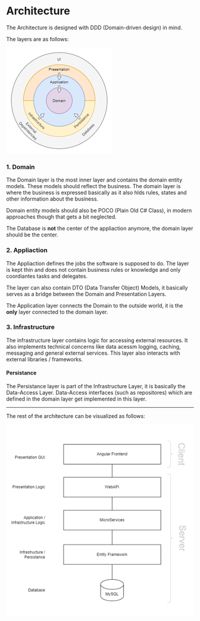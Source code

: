 # Architecture

The Architecture is designed with DDD (Domain-driven design) in mind.

The layers are as follows:

<img src="./layers.drawio.png" />

### 1. Domain

The Domain layer is the most inner layer and contains the domain entity models. These models should reflect the business. The domain layer is where the business is expressed basically as it also hlds rules, states and other information about the business.

Domain entity models should also be POCO (Plain Old C# Class), in modern approaches though that gets a bit neglected.

The Database is **not** the center of the appliaction anymore, the domain layer should be the center.

### 2. Appliaction

The Appliaction defines the jobs the software is supposed to do. The layer is kept thin and does not contain business rules or knowledge and only coordiantes tasks and delegates.

The layer can also contain DTO (Data Transfer Object) Models, it basically serves as a bridge between the Domain and Presentation Layers.

The Application layer connects the Domain to the outside world, it is the **only** layer connected to the domain layer.

### 3. Infrastructure

The infrastructure layer contains logic for accessing external resources. It also implements technical concerns like data acessm logging, caching, messaging and general external services. This layer also interacts with external libraries / frameworks.

#### Persistance

The Persistance layer is part of the Infrastructure Layer, it is basically the Data-Access Layer. Data-Access interfaces (such as repositores) which are defined in the domain layer get implemented in this layer.

---

The rest of the architecture can be visualized as follows:

<img src="./architecture.drawio.png" />

